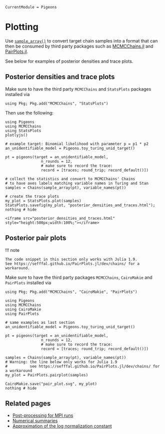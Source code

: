 ```@meta
CurrentModule = Pigeons
```

# Plotting

Use [`sample_array()`](@ref) to convert target chain 
samples into a format that can then be consumed by 
third party packages such as 
[MCMCChains.jl](https://github.com/TuringLang/MCMCChains.jl) 
and [PairPlots.jl](https://sefffal.github.io/PairPlots.jl/).

See below for examples of posterior densities and trace plots.


## Posterior densities and trace plots

Make sure to have the third party `MCMCChains` and `StatsPlots`
packages installed via 

```
using Pkg; Pkg.add("MCMCChains", "StatsPlots")
```

Then use the following:

```@example traces
using Pigeons
using MCMCChains
using StatsPlots
plotlyjs()

# example target: Binomial likelihood with parameter p = p1 * p2
an_unidentifiable_model = Pigeons.toy_turing_unid_target()

pt = pigeons(target = an_unidentifiable_model, 
                n_rounds = 12,
                # make sure to record the trace:
                record = [traces; round_trip; record_default()])

# collect the statistics and convert to MCMCChains' Chains
# to have axes labels matching variable names in Turing and Stan
samples = Chains(sample_array(pt), variable_names(pt))

# create the trace plots
my_plot = StatsPlots.plot(samples)
StatsPlots.savefig(my_plot, "posterior_densities_and_traces.html"); 
nothing # hide
```

```@raw html
<iframe src="posterior_densities_and_traces.html" style="height:500px;width:100%;"></iframe>
```

## Posterior pair plots

!!! note

    The code snippet in this section only works with Julia 1.9. 
    See https://sefffal.github.io/PairPlots.jl/dev/chains/ for a workaround.

Make sure to have the third party packages `MCMCChains`, `CairoMakie` and `PairPlots`
installed via 

```
using Pkg; Pkg.add("MCMCChains", "CairoMakie", "PairPlots")
```

```
using Pigeons
using MCMCChains
using CairoMakie
using PairPlots

# same examples as last section
an_unidentifiable_model = Pigeons.toy_turing_unid_target()

pt = pigeons(target = an_unidentifiable_model, 
                n_rounds = 12,
                # make sure to record the trace:
                record = [traces; round_trip; record_default()])

samples = Chains(sample_array(pt), variable_names(pt))
# Warning: the line below only works for Julia 1.9
#          see https://sefffal.github.io/PairPlots.jl/dev/chains/ for a workaround
my_plot = PairPlots.pairplot(samples) 

CairoMakie.save("pair_plot.svg", my_plot)
nothing # hide
```


## Related pages

- [Post-processing for MPI runs](mpi-postprocessing.html)
- [Numerical summaries](summaries.html)
- [Approximation of the log normalization constant](normalization-constant.html)



